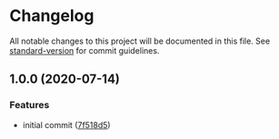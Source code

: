 # Changelog

All notable changes to this project will be documented in this file. See [standard-version](https://github.com/conventional-changelog/standard-version) for commit guidelines.

## 1.0.0 (2020-07-14)

### Features

- initial commit ([7f518d5](https://github.com/therealparmesh/snoop/commit/7f518d50dedac45c163cfbd6e200344c7978f293))
